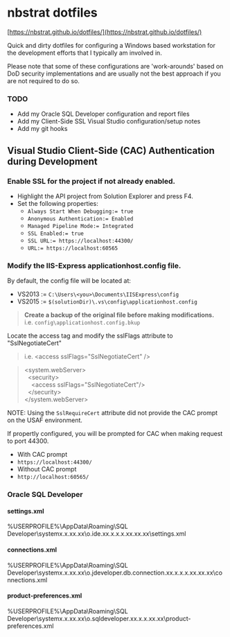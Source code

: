 # nbstrat dotfiles

[https://nbstrat.github.io/dotfiles/](https://nbstrat.github.io/dotfiles/)


Quick and dirty dotfiles for configuring a Windows based workstation for the development efforts that I typically am involved in.

Please note that some of these configurations are 'work-arounds' based on DoD security implementations and are usually not the best approach if you are not required to do so.

### TODO

* Add my Oracle SQL Developer configuration and report files
* Add my Client-Side SSL Visual Studio configuration/setup notes
* Add my git hooks




## Visual Studio Client-Side (CAC) Authentication during Development

### Enable SSL for the project if not already enabled.
  * Highlight the API project from Solution Explorer and press F4.
  * Set the following properties:
    * `Always Start When Debugging:= true`
    * `Anonymous Authentication:= Enabled`
    * `Managed Pipeline Mode:= Integrated`
    * `SSL Enabled:= true`
    * `SSL URL:= https://localhost:44300/`
    * `URL:= https://localhost:60565`

### Modify the IIS-Express applicationhost.config file.

By default, the config file will be located at:  
  * VS2013 := `C:\Users\<you>\Documents\IISExpress\config`  
  * VS2015 := `$(solutionDir)\.vs\config\applicationhost.config`

>**Create a backup of the original file before making modifications.**  
>i.e. `config\applicationhost.config.bkup`

Locate the access tag and modify the sslFlags attribute to "SslNegotiateCert"
>i.e. &lt;access sslFlags="SslNegotiateCert" /&gt;

>  &lt;system.webServer&gt;  
>  &nbsp;&nbsp;&lt;security&gt;  
>  &nbsp;&nbsp;&nbsp;&nbsp;&lt;access sslFlags="SslNegotiateCert"/&gt;  
>  &nbsp;&nbsp;&lt;/security&gt;  
>  &lt;/system.webServer&gt;
  
NOTE: Using the `SslRequireCert` attribute did not provide the CAC prompt
on the USAF environment. 


If propertly configured, you will be prompted for CAC when making request to port 44300.
 
* With CAC prompt  
* `https://localhost:44300/`  
* Without CAC prompt   
* `http://localhost:60565/`  


### Oracle SQL Developer

#### settings.xml
%USERPROFILE%\AppData\Roaming\SQL Developer\systemx.x.xx.xx\o.ide.xx.x.x.x.xx.xx.xx\settings.xml

#### connections.xml
%USERPROFILE%\AppData\Roaming\SQL Developer\systemx.x.xx.xx\o.jdeveloper.db.connection.xx.x.x.x.xx.xx.xx\connections.xml

#### product-preferences.xml
%USERPROFILE%\AppData\Roaming\SQL Developer\systemx.x.xx.xx\o.sqldeveloper.xx.x.x.xx.xx\product-preferences.xml
